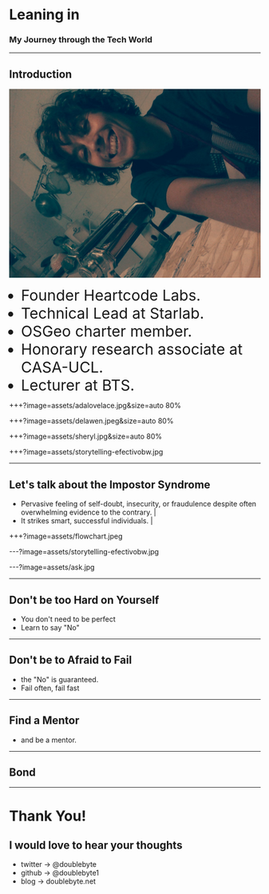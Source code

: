 # Leaning in
### My Journey through the Tech World
---

## Introduction
<!-- Who am I?-->
<div id="container">
  <div id="content">
    <img src="https://raw.githubusercontent.com/doublebyte1/keynotes/master/assets/pasta_fresca.jpg">
  </div>
  <div id="navbar">
    <ul>
       <li style="font-size:30px">Founder Heartcode Labs.</li>
       <li style="font-size:30px">Technical Lead at Starlab.</li>
       <li style="font-size:30px">OSGeo charter member.</li>
       <li style="font-size:30px">Honorary research associate at CASA-UCL.</li>
       <li style="font-size:30px">Lecturer at BTS.</li>
    </ul>
  </div>
</div>

+++?image=assets/adalovelace.jpg&size=auto 80%

+++?image=assets/delawen.jpeg&size=auto 80%

+++?image=assets/sheryl.jpg&size=auto 80%

+++?image=assets/storytelling-efectivobw.jpg

---
## Let's talk about the Impostor Syndrome

- Pervasive feeling of self-doubt, insecurity, or fraudulence despite often overwhelming evidence to the contrary.  |
- It strikes smart, successful individuals.  |

+++?image=assets/flowchart.jpeg

---?image=assets/storytelling-efectivobw.jpg

---?image=assets/ask.jpg

---
## Don't be too Hard on Yourself

- You don't need to be perfect
- Learn to say "No"

---
## Don't be to Afraid to Fail

- the "No" is guaranteed.
- Fail often, fail fast

---
## Find a Mentor

- and be a mentor.

---
## Bond

---

# Thank You!
## I would love to hear your thoughts

* twitter -> @doublebyte
* github -> @doublebyte1
* blog -> doublebyte.net
